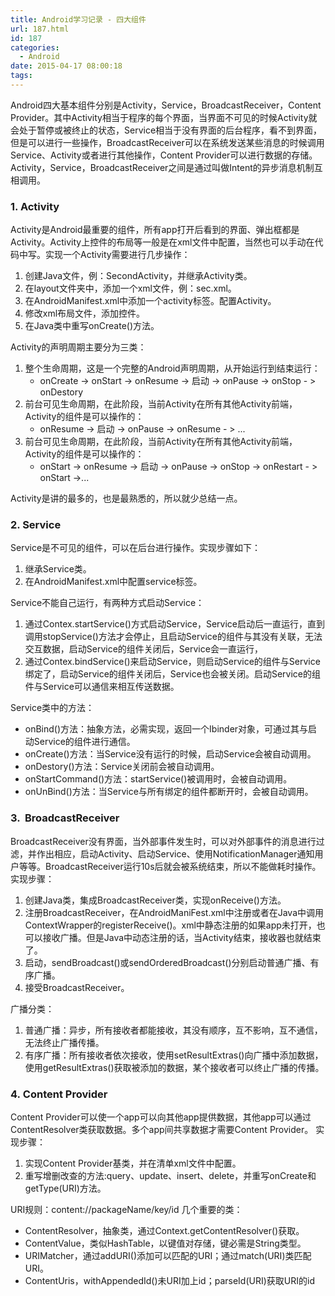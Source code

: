 ```yaml
---
title: Android学习记录 - 四大组件
url: 187.html
id: 187
categories:
  - Android
date: 2015-04-17 08:00:18
tags:
---
```


Android四大基本组件分别是Activity，Service，BroadcastReceiver，Content Provider。其中Activity相当于程序的每个界面，当界面不可见的时候Activity就会处于暂停或被终止的状态，Service相当于没有界面的后台程序，看不到界面，但是可以进行一些操作，BroadcastReceiver可以在系统发送某些消息的时候调用Service、Activity或者进行其他操作，Content Provider可以进行数据的存储。Activity，Service，BroadcastReceiver之间是通过叫做Intent的异步消息机制互相调用。

### 1. Activity

Activity是Android最重要的组件，所有app打开后看到的界面、弹出框都是Activity。Activity上控件的布局等一般是在xml文件中配置，当然也可以手动在代码中写。实现一个Activity需要进行几步操作：

1.  创建Java文件，例：SecondActivity，并继承Activity类。
2.  在layout文件夹中，添加一个xml文件，例：sec.xml。
3.  在AndroidManifest.xml中添加一个activity标签。配置Activity。
4.  修改xml布局文件，添加控件。
5.  在Java类中重写onCreate()方法。

Activity的声明周期主要分为三类：

1.  整个生命周期，这是一个完整的Android声明周期，从开始运行到结束运行：
    *   onCreate -> onStart -> onResume -> 启动 -> onPause -> onStop - > onDestory
2.  前台可见生命周期，在此阶段，当前Activity在所有其他Activity前端，Activity的组件是可以操作的：
    *   onResume -> 启动 -> onPause -> onResume - > ...
3.  前台可见生命周期，在此阶段，当前Activity在所有其他Activity前端，Activity的组件是可以操作的：
    *   onStart -> onResume -> 启动 -> onPause -> onStop -> onRestart - > onStart ->...

Activity是讲的最多的，也是最熟悉的，所以就少总结一点。

### 2\. Service

Service是不可见的组件，可以在后台进行操作。实现步骤如下：

1.  继承Service类。
2.  在AndroidManifest.xml中配置service标签。

Service不能自己运行，有两种方式启动Service：

1.  通过Contex.startService()方式启动Service，Service启动后一直运行，直到调用stopService()方法才会停止，且启动Service的组件与其没有关联，无法交互数据，启动Service的组件关闭后，Service会一直运行，
2.  通过Contex.bindService()来启动Service，则启动Service的组件与Service绑定了，启动Service的组件关闭后，Service也会被关闭。启动Service的组件与Service可以通信来相互传送数据。

Service类中的方法：

*   onBind()方法：抽象方法，必需实现，返回一个Ibinder对象，可通过其与启动Service的组件进行通信。
*   onCreate()方法：当Service没有运行的时候，启动Service会被自动调用。
*   onDestory()方法：Service关闭前会被自动调用。
*   onStartCommand()方法：startService()被调用时，会被自动调用。
*   onUnBind()方法：当Service与所有绑定的组件都断开时，会被自动调用。

### 3\.  BroadcastReceiver

BroadcastReceiver没有界面，当外部事件发生时，可以对外部事件的消息进行过滤，并作出相应，启动Activity、启动Service、使用NotificationManager通知用户等等。BroadcastReceiver运行10s后就会被系统结束，所以不能做耗时操作。实现步骤：

1.  创建Java类，集成BroadcastReceiver类，实现onReceive()方法。
2.  注册BroadcastReceiver，在AndroidManiFest.xml中注册或者在Java中调用ContextWrapper的registerReceive()。xml中静态注册的如果app未打开，也可以接收广播。但是Java中动态注册的话，当Activity结束，接收器也就结束了。
3.  启动，sendBroadcast()或sendOrderedBroadcast()分别启动普通广播、有序广播。
4.  接受BroadcastReceiver。

广播分类：

1.  普通广播：异步，所有接收者都能接收，其没有顺序，互不影响，互不通信，无法终止广播传播。
2.  有序广播：所有接收者依次接收，使用setResultExtras()向广播中添加数据，使用getResultExtras()获取被添加的数据，某个接收者可以终止广播的传播。

### 4. Content Provider

Content Provider可以使一个app可以向其他app提供数据，其他app可以通过ContentResolver类获取数据。多个app间共享数据才需要Content Provider。 实现步骤：

1.  实现Content Provider基类，并在清单xml文件中配置。
2.  重写增删改查的方法:query、update、insert、delete，并重写onCreate和getType(URI)方法。

URI规则：content://packageName/key/id 几个重要的类：

*   ContentResolver，抽象类，通过Context.getContentResolver()获取。
*   ContentValue，类似HashTable，以键值对存储，键必需是String类型。
*   URIMatcher，通过addURI()添加可以匹配的URI；通过match(URI)类匹配URI。
*   ContentUris，withAppendedId()未URI加上id；parseId(URI)获取URI的id